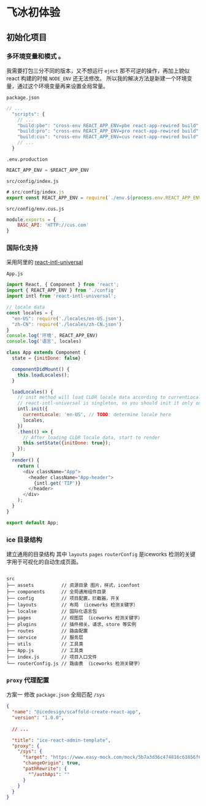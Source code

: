 # 飞冰初体验
## 初始化项目
### 多环境变量和模式 。
我需要打包三分不同的版本，又不想运行 `eject` 那不可逆的操作，再加上貌似 react 构建的时候 `NODE_ENV` 还无法修改。
所以我的解决方法是新建一个环境变量，通过这个环境变量再来设置全局常量。

`package.json`

```js
// ...
  "scripts": {
    // ...
    "build:pbe": "cross-env REACT_APP_ENV=pbe react-app-rewired build",
    "build:pro": "cross-env REACT_APP_ENV=pro react-app-rewired build",
    "build:cus": "cross-env REACT_APP_ENV=cus react-app-rewired build",
    // ...
  }
```

`.env.production`

```js
REACT_APP_ENV = $REACT_APP_ENV

```

`src/config/index.js`

```js
# src/config/index.js
export const REACT_APP_ENV = require(`./env.${process.env.REACT_APP_ENV}`)
```

`src/config/env.cus.js`

```js
module.exports = {
    BASC_API: 'HTTP://cus.com'
}

```

### 国际化支持

采用阿里的 [react-intl-universal](https://github.com/alibaba/react-intl-universal)

`App.js`

```js
import React, { Component } from 'react';
import { REACT_APP_ENV } from './config'
import intl from 'react-intl-universal';

// locale data
const locales = {
  "en-US": require('./locales/en-US.json'),
  "zh-CN": require('./locales/zh-CN.json')
}
console.log('环境', REACT_APP_ENV)
console.log('语言', locales)

class App extends Component {
  state = {initDone: false}

  componentDidMount() {
    this.loadLocales();
  }

  loadLocales() {
    // init method will load CLDR locale data according to currentLocale
    // react-intl-universal is singleton, so you should init it only once in your app
    intl.init({
      currentLocale: 'en-US', // TODO: determine locale here
      locales,
    })
    .then(() => {
      // After loading CLDR locale data, start to render
	  this.setState({initDone: true});
    });
  }
  render() {
    return (
      <div className="App">
        <header className="App-header">
          {intl.get('TIP')}
        </header>
      </div>
    );
  }
}

export default App;

```

### ice 目录结构
建立通用的目录结构 其中 `layouts`  `pages`  `routerConfig` 是iceworks 检测的关键字用于可视化的自动生成页面。
```shll

src
├── assets          // 资源目录 图片，样式，iconfont
├── components      // 全局通用组件目录
├── config          // 项目配置，拦截器，开关
├── layouts         // 布局 （iceworks 检测关键字）
├── localse         // 国际化语言包
├── pages           // 视图层 （iceworks 检测关键字）
├── plugins         // 插件相关、请求、store 等实例
├── routes          // 路由配置
├── service         // 服务层
├── utils           // 工具类
├── App.js          // 工具类
├── index.js        // 项目入口文件
└── routerConfig.js // 路由表 （iceworks 检测关键字）
```

### `proxy` 代理配置
方案一
修改 `package.json` 全局匹配 `/sys` 
```json
{
  "name": "@icedesign/scaffold-create-react-app",
  "version": "1.0.0",
  
  // ...

  "title": "ice-react-admin-template",
  "proxy": {
    "/sys": {
      "target": "https://www.easy-mock.com/mock/5b7a3d36c474816c61856f60/proman",
      "changeOrigin": true,
      "pathRewrite": {
        "^/authApi": ""
      }
    }
  }
}
```